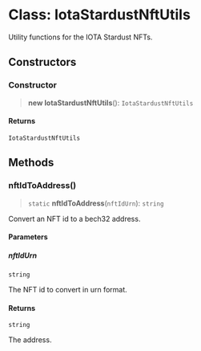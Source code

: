 # Class: IotaStardustNftUtils

Utility functions for the IOTA Stardust NFTs.

## Constructors

### Constructor

> **new IotaStardustNftUtils**(): `IotaStardustNftUtils`

#### Returns

`IotaStardustNftUtils`

## Methods

### nftIdToAddress()

> `static` **nftIdToAddress**(`nftIdUrn`): `string`

Convert an NFT id to a bech32 address.

#### Parameters

##### nftIdUrn

`string`

The NFT id to convert in urn format.

#### Returns

`string`

The address.
